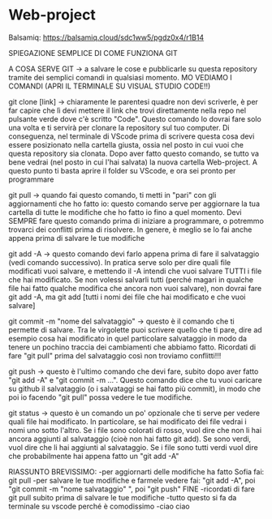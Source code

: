 # Web-project

Balsamiq: https://balsamiq.cloud/sdc1ww5/pgdz0x4/r1B14


SPIEGAZIONE SEMPLICE DI COME FUNZIONA GIT

A COSA SERVE GIT -> a salvare le cose e pubblicarle su questa repository tramite dei semplici comandi in qualsiasi momento. MO VEDIAMO I COMANDI
(APRI IL TERMINALE SU VISUAL STUDIO CODE!!)

git clone [link] -> chiaramente le parentesi quadre non devi scriverle, è per far capire che lì devi mettere il link che trovi direttamente nella repo nel pulsante verde dove c'è scritto "Code". Questo comando lo dovrai fare solo una volta e ti servirà per clonare la repository sul tuo computer. Di conseguenza, nel terminale di VScode prima di scrivere questa cosa devi essere posizionato nella cartella giusta, ossia nel posto in cui vuoi che questa repository sia clonata.
Dopo aver fatto questo comando, se tutto va bene vedrai (nel posto in cui l'hai salvata) la nuova cartella Web-project. A questo punto ti basta aprire il folder su VScode, e ora sei pronto per programmare

git pull -> quando fai questo comando, ti metti in "pari" con gli aggiornamenti che ho fatto io: questo comando serve per aggiornare la tua cartella di tutte le modifiche che ho fatto io fino a quel momento. Devi SEMPRE fare questo comando prima di iniziare a programmare, o potremmo trovarci dei conflitti prima di risolvere. In genere, è meglio se lo fai anche appena prima di salvare le tue modifiche 

git add -A -> questo comando devi farlo appena prima di fare il salvataggio (vedi comando successivo). In pratica serve solo per dire quali file modificati vuoi salvare, e mettendo il -A intendi che vuoi salvare TUTTI i file che hai modificato. Se non volessi salvarli tutti (perché magari in qualche file hai fatto qualche modifica che ancora non vuoi salvare), non dovrai fare git add -A, ma git add [tutti i nomi dei file che hai modificato e che vuoi salvare]

git commit -m "nome del salvataggio" -> questo è il comando che ti permette di salvare. Tra le virgolette puoi scrivere quello che ti pare, dire ad esempio cosa hai modificato in quel particolare salvataggio in modo da tenere un pochino traccia dei cambiamenti che abbiamo fatto. Ricordati di fare "git pull" prima del salvataggio così non troviamo conflitti!!!

git push -> questo è l'ultimo comando che devi fare, subito dopo aver fatto "git add -A" e "git commit -m ...". Questo comando dice che tu vuoi caricare su github il salvataggio (o i salvataggi se hai fatto più commit), in modo che poi io facendo "git pull" possa vedere le tue modifiche.

git status -> questo è un comando un po' opzionale che ti serve per vedere quali file hai modificato. In particolare, se hai modificato dei file vedrai i nomi uno sotto l'altro. Se i file sono colorati di rosso, vuol dire che non li hai ancora aggiunti al salvataggio (cioè non hai fatto git add). Se sono verdi, vuol dire che li hai aggiunti al salvataggio. Se i file sono tutti verdi vuol dire che probabilmente hai appena fatto un "git add -A"

RIASSUNTO BREVISSIMO:
-per aggiornarti delle modifiche ha fatto Sofia fai: git pull
-per salvare le tue modifiche e farmele vedere fai: "git add -A", poi "git commit -m "nome salvataggio" ", poi "git push"
FINE
-ricordati di fare git pull subito prima di salvare le tue modifiche
-tutto questo si fa da terminale su vscode perché è comodissimo
-ciao ciao
